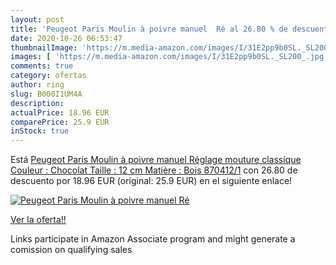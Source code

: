 ```yaml
---
layout: post
title: 'Peugeot Paris Moulin à poivre manuel  Ré al 26.80 % de descuento'
date: 2020-10-26 06:53:47
thumbnailImage: 'https://m.media-amazon.com/images/I/31E2pp9b0SL._SL200_.jpg'
images: [ 'https://m.media-amazon.com/images/I/31E2pp9b0SL._SL200_.jpg' ]
comments: true
category: ofertas
author: ring
slug: B000I1UM4A
description:
actualPrice: 18.96 EUR
comparePrice: 25.9 EUR
inStock: true
---
```


Está [Peugeot Paris Moulin à poivre manuel  Réglage mouture classique  Couleur : Chocolat  Taille : 12 cm  Matière : Bois  870412/1](https://www.amazon.fr/dp/B000I1UM4A/?tag=tolees0d-21) con 26.80 de descuento por 18.96 EUR (original: 25.9 EUR) en el siguiente enlace!

[![Peugeot Paris Moulin à poivre manuel  Ré](https://m.media-amazon.com/images/I/31E2pp9b0SL._SL200_.jpg)](https://www.amazon.fr/dp/B000I1UM4A/?tag=tolees0d-21)

[Ver la oferta!!](https://www.amazon.fr/dp/B000I1UM4A/?tag=tolees0d-21)

Links participate in Amazon Associate program and might generate a comission on qualifying sales


